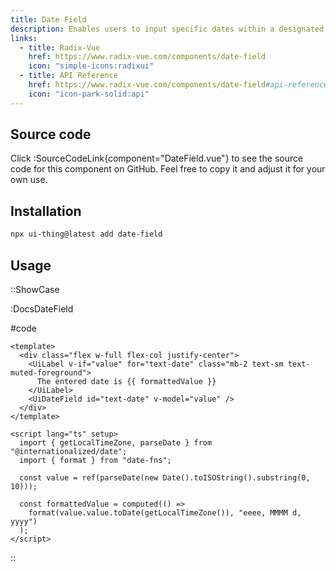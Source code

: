 ```yaml
---
title: Date Field
description: Enables users to input specific dates within a designated field.
links:
  - title: Radix-Vue
    href: https://www.radix-vue.com/components/date-field
    icon: "simple-icons:radixui"
  - title: API Reference
    href: https://www.radix-vue.com/components/date-field#api-reference
    icon: "icon-park-solid:api"
---
```


## Source code

Click :SourceCodeLink{component="DateField.vue"} to see the source code for this component on GitHub. Feel free to copy it and adjust it for your own use.

## Installation

```bash
npx ui-thing@latest add date-field
```

## Usage

::ShowCase

:DocsDateField

#code

<!-- automd:file src="../../app/components/content/Docs/DateField/DocsDateField.vue" code lang="vue" -->

```vue [DocsDateField.vue]
<template>
  <div class="flex w-full flex-col justify-center">
    <UiLabel v-if="value" for="text-date" class="mb-2 text-sm text-muted-foreground">
      The entered date is {{ formattedValue }}
    </UiLabel>
    <UiDateField id="text-date" v-model="value" />
  </div>
</template>

<script lang="ts" setup>
  import { getLocalTimeZone, parseDate } from "@internationalized/date";
  import { format } from "date-fns";

  const value = ref(parseDate(new Date().toISOString().substring(0, 10)));

  const formattedValue = computed(() =>
    format(value.value.toDate(getLocalTimeZone()), "eeee, MMMM d, yyyy")
  );
</script>

```

<!-- /automd -->

::
